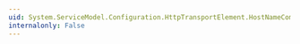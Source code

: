 ```yaml
---
uid: System.ServiceModel.Configuration.HttpTransportElement.HostNameComparisonMode
internalonly: False
---
```

